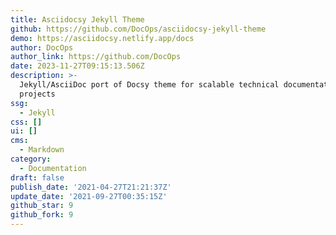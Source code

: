 ```yaml
---
title: Asciidocsy Jekyll Theme
github: https://github.com/DocOps/asciidocsy-jekyll-theme
demo: https://asciidocsy.netlify.app/docs
author: DocOps
author_link: https://github.com/DocOps
date: 2023-11-27T09:15:13.506Z
description: >-
  Jekyll/AsciiDoc port of Docsy theme for scalable technical documentation
  projects
ssg:
  - Jekyll
css: []
ui: []
cms:
  - Markdown
category:
  - Documentation
draft: false
publish_date: '2021-04-27T21:21:37Z'
update_date: '2021-09-27T00:35:15Z'
github_star: 9
github_fork: 9
---
```

